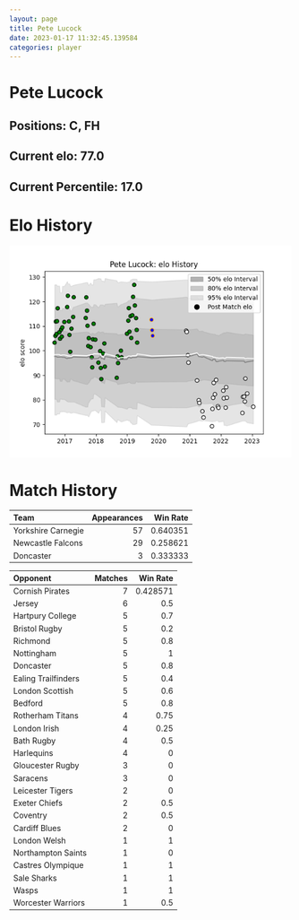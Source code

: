 ```yaml
---  
layout: page  
title: Pete Lucock  
date: 2023-01-17 11:32:45.139584  
categories: player  
---
```

# Pete Lucock

## Positions: C, FH

## Current elo: 77.0

## Current Percentile: 17.0

# Elo History


![elo history](history_PeteLucock.png)
# Match History


| Team               |   Appearances |   Win Rate |
|:-------------------|--------------:|-----------:|
| Yorkshire Carnegie |            57 |   0.640351 |
| Newcastle Falcons  |            29 |   0.258621 |
| Doncaster          |             3 |   0.333333 |

| Opponent            |   Matches |   Win Rate |
|:--------------------|----------:|-----------:|
| Cornish Pirates     |         7 |   0.428571 |
| Jersey              |         6 |   0.5      |
| Hartpury College    |         5 |   0.7      |
| Bristol Rugby       |         5 |   0.2      |
| Richmond            |         5 |   0.8      |
| Nottingham          |         5 |   1        |
| Doncaster           |         5 |   0.8      |
| Ealing Trailfinders |         5 |   0.4      |
| London Scottish     |         5 |   0.6      |
| Bedford             |         5 |   0.8      |
| Rotherham Titans    |         4 |   0.75     |
| London Irish        |         4 |   0.25     |
| Bath Rugby          |         4 |   0.5      |
| Harlequins          |         4 |   0        |
| Gloucester Rugby    |         3 |   0        |
| Saracens            |         3 |   0        |
| Leicester Tigers    |         2 |   0        |
| Exeter Chiefs       |         2 |   0.5      |
| Coventry            |         2 |   0.5      |
| Cardiff Blues       |         2 |   0        |
| London Welsh        |         1 |   1        |
| Northampton Saints  |         1 |   0        |
| Castres Olympique   |         1 |   1        |
| Sale Sharks         |         1 |   1        |
| Wasps               |         1 |   1        |
| Worcester Warriors  |         1 |   0.5      |